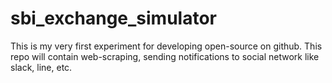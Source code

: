 # sbi_exchange_simulator
This is my very first experiment for developing open-source on github. This repo will contain web-scraping, sending notifications to social network like slack, line, etc.
